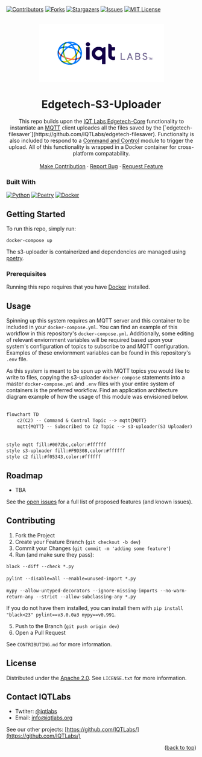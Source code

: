 <a name="readme-top"></a>

[contributors-shield]: https://img.shields.io/github/contributors/IQTLabs/edgetech-s3-uploader.svg?style=for-the-badge
[contributors-url]: https://github.com/IQTLabs/edgetech-s3-uploader/graphs/contributors
[forks-shield]: https://img.shields.io/github/forks/IQTLabs/edgetech-s3-uploader.svg?style=for-the-badge
[forks-url]: https://github.com/IQTLabs/edgetech-s3-uploader/network/members
[stars-shield]: https://img.shields.io/github/stars/IQTLabs/edgetech-s3-uploader.svg?style=for-the-badge
[stars-url]: https://github.com/IQTLabs/edgetech-s3-uploader/stargazers
[issues-shield]: https://img.shields.io/github/issues/IQTLabs/edgetech-s3-uploader.svg?style=for-the-badge
[issues-url]: https://github.com/IQTLabs/edgetech-s3-uploader/issues
[license-shield]: https://img.shields.io/github/license/IQTLabs/edgetech-s3-uploader.svg?style=for-the-badge
[license-url]: https://github.com/IQTLabs/edgetech-s3-uploader/blob/master/LICENSE.txt
[product-screenshot]: images/screenshot.png

[Python]: https://img.shields.io/badge/python-000000?style=for-the-badge&logo=python
[Python-url]: https://www.python.org
[Poetry]: https://img.shields.io/badge/poetry-20232A?style=for-the-badge&logo=poetry
[Poetry-url]: https://python-poetry.org
[Docker]: https://img.shields.io/badge/docker-35495E?style=for-the-badge&logo=docker
[Docker-url]: https://www.docker.com

[![Contributors][contributors-shield]][contributors-url]
[![Forks][forks-shield]][forks-url]
[![Stargazers][stars-shield]][stars-url]
[![Issues][issues-shield]][issues-url]
[![MIT License][license-shield]][license-url]

<br />
<div align="center">
  <a href="https://iqtlabs.org/">
    <img src="images/logo.png" alt="Logo" width="331" height="153">
  </a>

<h1 align="center">Edgetech-S3-Uploader</h1>

  <p align="center">
    This repo builds upon the <a href="https://github.com/IQTLabs/edgetech-core">IQT Labs Edgetech-Core</a> functionality to instantiate an <a href="https://projects.eclipse.org/projects/iot.mosquitto">MQTT</a> client uploades all the files saved by the [`edgetech-filesaver`](https://github.com/IQTLabs/edgetech-filesaver). Functionalty is also included to respond to a <a href="https://github.com/IQTLabs/edgetech-c2">Command and Control</a> module to trigger the upload. All of this functionality is wrapped in a Docker container for cross-platform compatability. 
    <br/>
    <br/>
    <a href="https://github.com/IQTLabs/edgetech-s3-uploader/pulls">Make Contribution</a>
    ·
    <a href="https://github.com/IQTLabs/edgetech-s3-uploader/issues">Report Bug</a>
    ·
    <a href="https://github.com/IQTLabs/edgetech-s3-uploader/issues">Request Feature</a>
  </p>
</div>

### Built With

[![Python][Python]][Python-url]
[![Poetry][Poetry]][Poetry-url]
[![Docker][Docker]][Docker-url]

## Getting Started

To run this repo, simply run:

```
docker-compose up
```

The s3-uploader is containerized and dependencies are managed using [poetry]("https://python-poetry.org"). 

### Prerequisites

Running this repo requires that you have [Docker](https://www.docker.com) installed. 

## Usage

Spinning up this system requires an MQTT server and this container to be included in your `docker-compose.yml`. You can find an example of this workflow in this repository's `docker-compose.yml`. Additionally, some editing of relevant enviornment variables will be required based upon your system's configuration of topics to subscribe to and MQTT configuration. Examples of these enviornment variables can be found in this repository's `.env` file. 

As this system is meant to be spun up with MQTT topics you would like to write to files, copying the s3-uploader `docker-compose` statements into a master `docker-compose.yml` and  `.env` files with your entire system of containers is the preferred workflow. Find an application architecture diagram example of how the usage of this module was envisioned below.

```mermaid 

flowchart TD
    c2(C2) -- Command & Control Topic --> mqtt{MQTT}
    mqtt{MQTT} -- Subscribed to C2 Topic --> s3-uploader(S3 Uploader)
    

style mqtt fill:#0072bc,color:#ffffff
style s3-uploader fill:#F9D308,color:#ffffff
style c2 fill:#f05343,color:#ffffff

```

## Roadmap

- TBA

See the [open issues](https://github.com/github_username/repo_name/issues) for a full list of proposed features (and known issues).

## Contributing

1. Fork the Project
2. Create your Feature Branch (`git checkout -b dev`)
3. Commit your Changes (`git commit -m 'adding some feature'`)
4. Run (and make sure they pass):
```
black --diff --check *.py

pylint --disable=all --enable=unused-import *.py

mypy --allow-untyped-decorators --ignore-missing-imports --no-warn-return-any --strict --allow-subclassing-any *.py
```
If you do not have them installed, you can install them with `pip install "black<23" pylint==v3.0.0a3 mypy==v0.991`.

5. Push to the Branch (`git push origin dev`)
6. Open a Pull Request

See `CONTRIBUTING.md` for more information.

## License

Distributed under the [Apache 2.0](https://github.com/IQTLabs/edgetech-s3-uploader/blob/main/LICENSE). See `LICENSE.txt` for more information.

## Contact IQTLabs

  - Twtiter: [@iqtlabs](https://twitter.com/iqtlabs)
  - Email: info@iqtlabs.org

See our other projects: [https://github.com/IQTLabs/](https://github.com/IQTLabs/)

<p align="right">(<a href="#readme-top">back to top</a>)</p>





